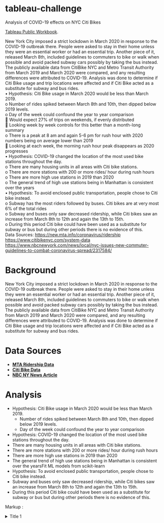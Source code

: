 # tableau-challenge
Analysis of COVID-19 effects on NYC Citi Bikes

 [Tableau Public Workbook](https://public.tableau.com/profile/hchuhtala#!/vizhome/FinalCitiBikeMarch2019vs2020Analysis1/Story?publish=yes). <br>

New York City imposed a strict lockdown in March 2020 in response to the COVID-19 outbreak there. People were asked to stay in their home unless they were an essential worker or had an essential trip. Another piece of it, released March 8th, included guidelines to commuters to bike or walk when possible and avoid packed subway cars possibly by taking the bus instead. The publicly available data from CitiBike NYC and Metro Transit Authority from March 2019 and March 2020 were compared, and any resulting differences were attributed to COVID-19. Analysis was done to determine if Citi Bike usage and trip locations were affected and if Citi Bike acted as a substitute for subway and bus rides. <br>
•	Hypothesis: Citi Bike usage in March 2020 would be less than March 2019.<br>
o	Number of rides spiked between March 8th and 10th, then dipped below 2019 levels. <br>
o	Day of the week could confound the year to year comparison <br>
	Would expect 27% of trips on weekends, if evenly distributed <br>
	Looking week by week controls for this better than a month-long summary <br>
o	There is a peak at 8 am and again 5-6 pm for rush hour with 2020 numbers being on average lower than 2019 <br>
	Looking at each week, the morning rush hour peak disappears as 2020 progresses<br>
•	Hypothesis: COVID-19 changed the location of the most used bike stations throughout the day. <br>
o	There are many housing units in all areas with Citi bike stations. <br>
o	There are more stations with 200 or more rides/ hour during rush hours <br>
o	There are more high use stations in 2019 than 2020<br>
o	The general trend of high use stations being in Manhattan is consistent over the years<br>
•	Hypothesis: To avoid enclosed public transportation, people chose to Citi bike instead. <br>
o	Subway has the most riders followed by buses. Citi bikes are at very most 6% of the total rides<br>
o	Subway and buses only saw decreased ridership, while Citi bikes saw an increase from March 8th to 12th and again the 13th to 15th.<br>
o	During this period Citi bike could have been used as a substitute for subway or bus but during other periods there is no evidence of this.<br>
Data Sources: https://new.mta.info/coronavirus/ridership  https://www.citibikenyc.com/system-data <br>
https://www.nbcnewyork.com/news/local/nyc-issues-new-commuter-guidelines-to-combat-coronavirus-spread/2317584/

# Background
<p>New York City imposed a strict lockdown in March 2020 in response to the COVID-19 outbreak there. People were asked to stay in their home unless they were an essential worker or had an essential trip. Another piece of it, released March 8th, included guidelines to commuters to bike or walk when possible and avoid packed subway cars possibly by taking the bus instead. The publicly available data from CitiBike NYC and Metro Transit Authority from March 2019 and March 2020 were compared, and any resulting differences were attributed to COVID-19. Analysis was done to determine if Citi Bike usage and trip locations were affected and if Citi Bike acted as a substitute for subway and bus rides.</p>
 
# Data Sources
* [**MTA Ridership Data**](https://new.mta.info/coronavirus/ridership )
* [**Citi Bike Data**](https://www.citibikenyc.com/system-data)
* [**NBC NY News Article**](https://www.nbcnewyork.com/news/local/nyc-issues-new-commuter-guidelines-to-combat-coronavirus-spread/2317584/)

# Analysis
* Hypothesis: Citi Bike usage in March 2020 would be less than March 2019.
  * Number of rides spiked between March 8th and 10th, then dipped below 2019 levels.
  * Day of the week could confound the year to year comparison 
* Hypothesis: COVID-19 changed the location of the most used bike stations throughout the day.
 * There are many housing units in all areas with Citi bike stations.
 * There are more stations with 200 or more rides/ hour during rush hours
 * There are more high use stations in 2019 than 2020<br>
 * The general trend of high use stations being in Manhattan is consistent over the yearsFit ML models from scikit-learn 
* Hypothesis: To avoid enclosed public transportation, people chose to Citi bike instead.
 * Subway and buses only saw decreased ridership, while Citi bikes saw an increase from March 8th to 12th and again the 13th to 15th.
 * During this period Citi bike could have been used as a substitute for subway or bus but during other periods there is no evidence of this.
 
 
 Markup : <details>
           <summary>Title 1</summary>
           <p>Content 1 Content 1 Content 1 Content 1 Content 1</p>
         </details>

